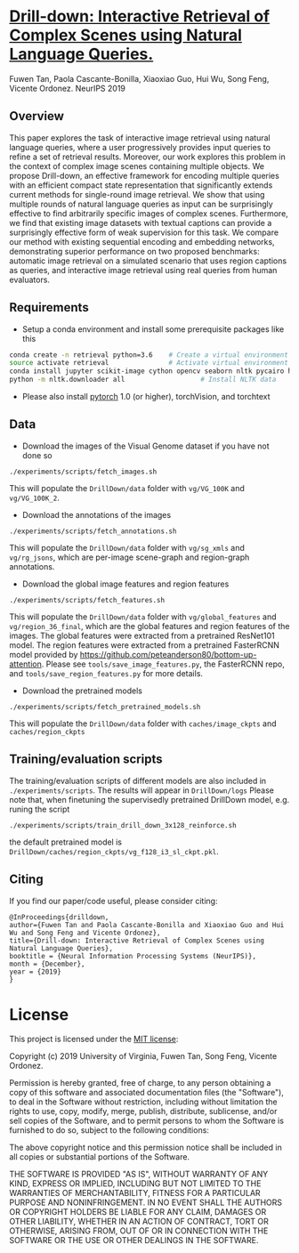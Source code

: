 # [Drill-down: Interactive Retrieval of Complex Scenes using Natural Language Queries.](https://arxiv.org/abs/1911.03826)
Fuwen Tan, Paola Cascante-Bonilla, Xiaoxiao Guo, Hui Wu, Song Feng, Vicente Ordonez. NeurIPS 2019


## Overview
This paper explores the task of interactive image retrieval using natural language queries, where a user progressively provides input queries to refine a set of retrieval results. Moreover, our work explores this problem in the context of complex image scenes containing multiple objects. We propose Drill-down, an effective framework for encoding multiple queries with an efficient compact state representation that significantly extends current methods for single-round image retrieval. We show that using multiple rounds of natural language queries as input can be surprisingly effective to find arbitrarily specific images of complex scenes. Furthermore, we find that existing image datasets with textual captions can provide a surprisingly effective form of weak supervision for this task. We compare our method with existing sequential encoding and embedding networks, demonstrating superior performance on two proposed benchmarks: automatic image retrieval on a simulated scenario that uses region captions as queries, and interactive image retrieval using real queries from human evaluators.

## Requirements
- Setup a conda environment and install some prerequisite packages like this
```bash
conda create -n retrieval python=3.6    # Create a virtual environment
source activate retrieval         	    # Activate virtual environment
conda install jupyter scikit-image cython opencv seaborn nltk pycairo h5py  # Install dependencies
python -m nltk.downloader all				    # Install NLTK data
```
- Please also install [pytorch](http://pytorch.org/) 1.0 (or higher), torchVision, and torchtext


## Data 
- Download the images of the Visual Genome dataset if you have not done so
```Shell
./experiments/scripts/fetch_images.sh
```
This will populate the `DrillDown/data` folder with `vg/VG_100K` and `vg/VG_100K_2`.

- Download the annotations of the images
```Shell
./experiments/scripts/fetch_annotations.sh
```
This will populate the `DrillDown/data` folder with `vg/sg_xmls` and `vg/rg_jsons`, which are per-image scene-graph and region-graph annotations.

- Download the global image features and region features
```Shell
./experiments/scripts/fetch_features.sh
```
This will populate the `DrillDown/data` folder with `vg/global_features` and `vg/region_36_final`, which are the global features and region features of the images. The global features were extracted from a pretrained ResNet101 model. The region features were extracted from a pretrained FasterRCNN model provided by https://github.com/peteanderson80/bottom-up-attention. Please see `tools/save_image_features.py`, the FasterRCNN repo, and `tools/save_region_features.py` for more details.

- Download the pretrained models
```Shell
./experiments/scripts/fetch_pretrained_models.sh
```
This will populate the `DrillDown/data` folder with `caches/image_ckpts` and `caches/region_ckpts`


## Training/evaluation scripts
The training/evaluation scripts of different models are also included in `./experiments/scripts`. 
The results will appear in `DrillDown/logs`
Please note that, when finetuning the supervisedly pretrained DrillDown model, e.g. runing the script
```Shell
./experiments/scripts/train_drill_down_3x128_reinforce.sh
```
the default pretrained model is `DrillDown/caches/region_ckpts/vg_f128_i3_sl_ckpt.pkl`.



## Citing

If you find our paper/code useful, please consider citing:

	@InProceedings{drilldown,
    author={Fuwen Tan and Paola Cascante-Bonilla and Xiaoxiao Guo and Hui Wu and Song Feng and Vicente Ordonez},
    title={Drill-down: Interactive Retrieval of Complex Scenes using Natural Language Queries},
    booktitle = {Neural Information Processing Systems (NeurIPS)},
    month = {December},
    year = {2019}
    }


    
# License

This project is licensed under the [MIT license](https://opensource.org/licenses/MIT):

Copyright (c) 2019 University of Virginia, Fuwen Tan, Song Feng, Vicente Ordonez.

Permission is hereby granted, free of charge, to any person obtaining a copy
of this software and associated documentation files (the "Software"), to deal
in the Software without restriction, including without limitation the rights
to use, copy, modify, merge, publish, distribute, sublicense, and/or sell
copies of the Software, and to permit persons to whom the Software is
furnished to do so, subject to the following conditions:

The above copyright notice and this permission notice shall be included in all
copies or substantial portions of the Software.

THE SOFTWARE IS PROVIDED "AS IS", WITHOUT WARRANTY OF ANY KIND, EXPRESS OR
IMPLIED, INCLUDING BUT NOT LIMITED TO THE WARRANTIES OF MERCHANTABILITY,
FITNESS FOR A PARTICULAR PURPOSE AND NONINFRINGEMENT. IN NO EVENT SHALL THE
AUTHORS OR COPYRIGHT HOLDERS BE LIABLE FOR ANY CLAIM, DAMAGES OR OTHER
LIABILITY, WHETHER IN AN ACTION OF CONTRACT, TORT OR OTHERWISE, ARISING FROM,
OUT OF OR IN CONNECTION WITH THE SOFTWARE OR THE USE OR OTHER DEALINGS IN THE
SOFTWARE.







